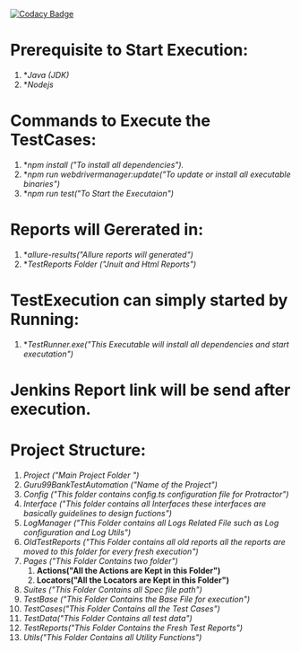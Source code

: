 [![Codacy Badge](https://app.codacy.com/project/badge/Grade/3bc1a267efad4e1eaa614b4dd8404c35)](https://www.codacy.com/manual/lkumarra/ProtractorPageObjectModel?utm_source=github.com&amp;utm_medium=referral&amp;utm_content=lkumarra/ProtractorPageObjectModel&amp;utm_campaign=Badge_Grade)

# Prerequisite to Start Execution:
1. **Java (JDK)*
2. **Nodejs*

# Commands to Execute the TestCases:
1. **npm install ("To install all dependencies").*
2. **npm run webdrivermanager:update("To update or install all executable binaries")*
3. **npm run test("To Start the Executaion")*

# Reports will Gererated in:
1. **allure-results("Allure reports will generated")*
2. **TestReports Folder ("Jnuit and Html Reports")*

# TestExecution can simply started by Running:
1. **TestRunner.exe("This Executable will install all dependencies and start executation")*

# Jenkins Report link will be send after execution.

# Project Structure:
1. *Project ("Main Project Folder ")*
2. *Guru99BankTestAutomation ("Name of the Project")*
3. *Config ("This folder contains config.ts configuration file for Protractor")*
4. *Interface ("This folder contains all Interfaces these interfaces are basically guidelines to design fuctions")*
5. *LogManager ("This Folder contains all Logs Related File such as Log configuration and Log Utils")*
6. *OldTestReports ("This Folder contains all old reports all the reports are moved to this folder for every fresh execution")*
7. *Pages ("This Folder Contains two folder")*
	1. **Actions("All the Actions are Kept in this Folder")**
	2. **Locators("All the Locators are Kept in this Folder")**
8. *Suites ("This Folder Contains all Spec file path")*
9. *TestBase ("This Folder Contains the Base File for execution")*
10. *TestCases("This Folder Contains all the Test Cases")*
11. *TestData("This Folder Contains all test data")*
12. *TestReports("This Folder Contains the Fresh Test Reports")*
13. *Utils("This Folder Contains all Utility Functions")*
